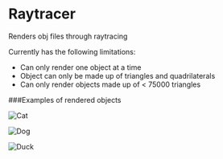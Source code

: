 # Raytracer
Renders obj files through raytracing

Currently has the following limitations:
* Can only render one object at a time
* Object can only be made up of triangles and quadrilaterals
* Can only render objects made up of < 75000 triangles

###Examples of rendered objects

![Cat](https://i.imgur.com/6xnnOlC.png)

![Dog](https://i.imgur.com/wjs189q.png)

![Duck](https://i.imgur.com/Dxz6TPU.png)
